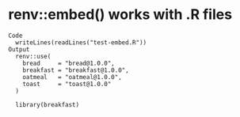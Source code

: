 # renv::embed() works with .R files

    Code
      writeLines(readLines("test-embed.R"))
    Output
      renv::use(
        bread     = "bread@1.0.0",
        breakfast = "breakfast@1.0.0",
        oatmeal   = "oatmeal@1.0.0",
        toast     = "toast@1.0.0"
      )
      
      library(breakfast)

